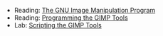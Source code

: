 * Reading: [The GNU Image Manipulation Program](../readings/gimp-reading.html)
* Reading: [Programming the GIMP Tools](../readings/gimp-tools-reading.html)
* Lab: [Scripting the GIMP Tools](../labs/gimp-tools-lab.html)
